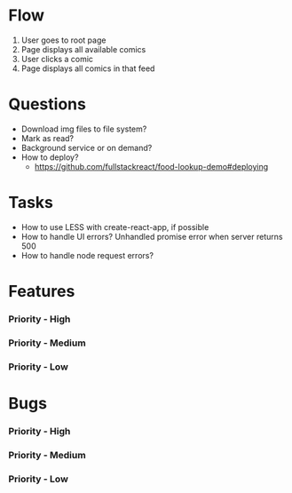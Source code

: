 # Flow
1. User goes to root page
1. Page displays all available comics
1. User clicks a comic
1. Page displays all comics in that feed

# Questions
* Download img files to file system?
* Mark as read?
* Background service or on demand?
* How to deploy?
    * https://github.com/fullstackreact/food-lookup-demo#deploying

# Tasks
* How to use LESS with create-react-app, if possible
* How to handle UI errors? Unhandled promise error when server returns 500
* How to handle node request errors?

# Features

### Priority - High

### Priority - Medium

### Priority - Low


# Bugs

### Priority - High

### Priority - Medium

### Priority - Low
